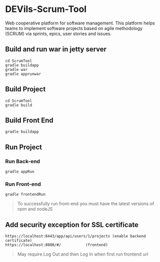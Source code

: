 # DEVils-Scrum-Tool
Web cooperative platform for software management. This platform helps teams to implement software projects based on agile methodology (SCRUM) via sprints, epics, user stories and issues.

## Build and run war in jetty server
    cd ScrumTool
    gradle buildapp
    gradle war
    gradle apprunwar

## Build Project
    cd ScrumTool
    gradle build

## Build Front End
	gradle buildapp		

## Run Project

### Run Back-end
    gradle appRun
  
### Run Front-end
    gradle frontendRun
> To successfully run front-end you must have the latest versions of npm and nodeJS

## Add security exception for SSL certificate
	https://localhost:8443/app/api/users/1/projects (enable backend certificate)
	https://localhost:8080/#/ 			(frontend)
> May require Log Out and then Log In when first run frontend url
